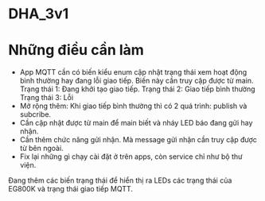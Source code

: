 # DHA_3v1
# Những điều cần làm

- App MQTT cần có biến kiểu enum cập nhật trạng thái xem hoạt động bình thường hay đang lỗi giao tiếp. Biến này cần truy cập được từ main.
    Trạng thái 1: Đang khởi tạo giao tiếp.
    Trạng thái 2: Giao tiếp bình thường
    Trạng thái 3: Lỗi
- Mở rộng thêm: Khi giao tiếp bình thường thì có 2 quá trình: publish và subcribe.
- Cần cập nhật được từ main để main biết và nháy LED báo đang gửi hay nhận.
- Cần thêm chức năng gửi nhận. Mà message gửi nhận cần truy cập được từ bên ngoài.
- Fix lại những gì chạy cài đặt ở trên apps, còn service chỉ như bộ thư viện.

Đang thêm các biến trạng thái để hiển thị ra LEDs các trạng thái của EG800K và trạng thái giao tiếp MQTT.